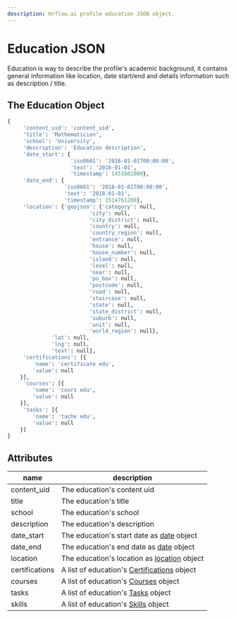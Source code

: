 ```yaml
---
description: Hrflow.ai profile education JSON object.
---
```


# Education JSON

Education is way to describe the profile's academic background, it contains general information like location, date start/end and details information such as description / title.

## The Education Object

```python
{
     'content_uid': 'content_uid',
     'title': 'Mathematicien',
     'school': 'University',
     'description': 'Education description',
     'date_start': {
                    'iso8601': '2016-01-01T00:00:00',
                    'text': '2016-01-01',
                    'timestamp': 1451602800},
     'date_end': {
                  'iso8601': '2018-01-01T00:00:00', 
                  'text': '2018-01-01', 
                  'timestamp': 1514761200},
     'location': {'geojson': {'category': null,
                          'city': null,
                          'city_district': null,
                          'country': null,
                          'country_region': null,
                          'entrance': null,
                          'house': null,
                          'house_number': null,
                          'island': null,
                          'level': null,
                          'near': null,
                          'po_box': null,
                          'postcode': null,
                          'road': null,
                          'staircase': null,
                          'state': null,
                          'state_district': null,
                          'suburb': null,
                          'unit': null,
                          'world_region': null},
              'lat': null,
              'lng': null,
              'text': null},
     'certifications': [{
        'name': 'certificate edu',
        'value': null
    }],
     'courses': [{
        'name': 'cours edu',
        'value': null
    }],
     'tasks': [{
        'name': 'tache edu',
        'value': null
    }]
}
```

## Attributes

| name           | description                                                                                                            |
| -------------- | ---------------------------------------------------------------------------------------------------------------------- |
| content\_uid   | The education's content uid                                                                                            |
| title          | The education's title                                                                                                  |
| school         | The education's school                                                                                                 |
| description    | The education's description                                                                                            |
| date\_start    | The education's start date as [date](../trait-objects/date-object.md) object                                           |
| date\_end      | The education's end date as [date](../trait-objects/date-object.md) object                                             |
| location       | The education's location as [location](../trait-objects/location-object.md) object                                     |
| certifications | A list of education's [Certifications](https://developers.hrflow.ai/hr-json/trait-objects/certification-object) object |
| courses        | A list of education's [Courses](https://developers.hrflow.ai/hr-json/trait-objects/course-object) object               |
| tasks          | A list of education's [Tasks](https://developers.hrflow.ai/hr-json/trait-objects/task-object) object                   |
| skills         | A list of education's [Skills](https://developers.hrflow.ai/hr-json/trait-objects/skill-object) object                 |
